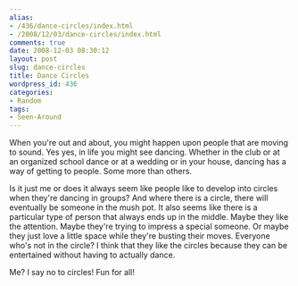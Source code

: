 ```yaml
---
alias:
- /436/dance-circles/index.html
- /2008/12/03/dance-circles/index.html
comments: true
date: 2008-12-03 08:30:12
layout: post
slug: dance-circles
title: Dance Circles
wordpress_id: 436
categories:
- Random
tags:
- Seen-Around
---
```


When you're out and about, you might happen upon people that are moving to sound.  Yes yes, in life you might see dancing.  Whether in the club or at an organized school dance or at a wedding or in your house, dancing has a way of getting to people.  Some more than others.

Is it just me or does it always seem like people like to develop into circles when they're dancing in groups?  And where there is a circle, there will eventually be someone in the mush pot.  It also seems like there is a particular type of person that always ends up in the middle.  Maybe they like the attention.  Maybe they're trying to impress a special someone.  Or maybe they just love a little space while they're busting their moves.  Everyone who's not in the circle?  I think that they like the circles because they can be entertained without having to actually dance.

Me?  I say no to circles!  Fun for all!
